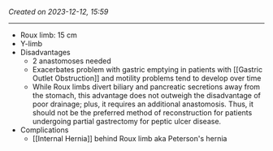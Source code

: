 *Created on 2023-12-12, 15:59* 

---
- Roux limb: 15 cm
- Y-limb
- Disadvantages
	- 2 anastomoses needed
	- Exacerbates problem with gastric emptying in patients with [[Gastric Outlet Obstruction]] and motility problems tend to develop over time 
	- While Roux limbs divert biliary and pancreatic secretions away from the stomach, this advantage does not outweigh the disadvantage of poor drainage; plus, it requires an additional anastomosis. Thus, it should not be the preferred method of reconstruction for patients undergoing partial gastrectomy for peptic ulcer disease.
- Complications
	- [[Internal Hernia]] behind Roux limb aka Peterson's hernia